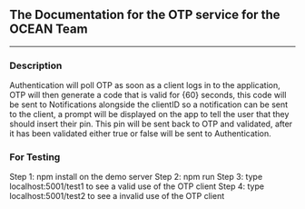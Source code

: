 ## The Documentation for the OTP service for the OCEAN Team
---
### Description
Authentication will poll OTP as soon as a client logs in to the application, OTP will then generate a code that is valid for {60} seconds, this code will be sent to Notifications alongside the clientID so a notification can be sent to the client, a prompt will be displayed on the app to tell the user that they should insert their pin. This pin will be sent back to OTP and validated, after it has been validated either true or false will be sent to Authentication.

### For Testing
Step 1: npm install on the demo server
Step 2: npm run
Step 3: type localhost:5001/test1 to see a valid use of the OTP client
Step 4: type localhost:5001/test2 to see a invalid use of the OTP client
